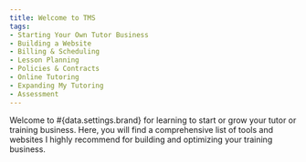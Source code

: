 ```yaml
---
title: Welcome to TMS
tags:
- Starting Your Own Tutor Business
- Building a Website
- Billing & Scheduling
- Lesson Planning
- Policies & Contracts
- Online Tutoring
- Expanding My Tutoring
- Assessment
---
```


Welcome to #{data.settings.brand} for learning to start or grow your tutor or training business. Here, you will find a comprehensive list of tools and websites I highly recommend for building and optimizing your training business.
